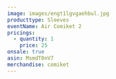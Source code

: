 ```yaml
---
image: images/engt1lgvgaehbul.jpg
producttype: Sleeves
eventName: Air Comiket 2
pricings:
  - quantity: 1
    price: 25
onsale: true
asin: MsmdT0nV7
merchandise: comiket
---
```


